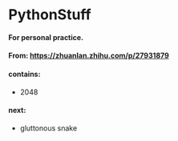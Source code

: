 # PythonStuff
#### For personal practice.
#### From: https://zhuanlan.zhihu.com/p/27931879
#### contains:
- 2048
#### next:
- gluttonous snake
